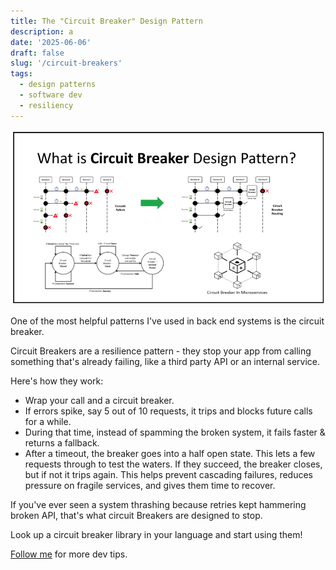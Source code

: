 ```yaml
---
title: The "Circuit Breaker" Design Pattern
description: a
date: '2025-06-06'
draft: false
slug: '/circuit-breakers'
tags:
  - design patterns
  - software dev
  - resiliency
---
```


![Circuit Breaker](./circuit_breaker.png)

One of the most helpful patterns I've used in back end systems is the circuit breaker.

Circuit Breakers are a resilience pattern - they stop your app from calling something that's already failing, like a third party API or an internal service.

Here's how they work:
- Wrap your call and a circuit breaker.
- If errors spike, say 5 out of 10 requests, it trips and blocks future calls for a while.
- During that time, instead of spamming the broken system, it fails faster & returns a fallback.
- After a timeout, the breaker goes into a half open state. This lets a few requests through to test the waters. If they succeed, the breaker closes, but if not it trips again.
This helps prevent cascading failures, reduces pressure on fragile services, and gives them time to recover.

If you've ever seen a system thrashing because retries kept hammering broken API, that's what circuit Breakers are designed to stop.

Look up a circuit breaker library in your language and start using them!

[Follow me](https://www.linkedin.com/in/john-pratt787/) for more dev tips.
